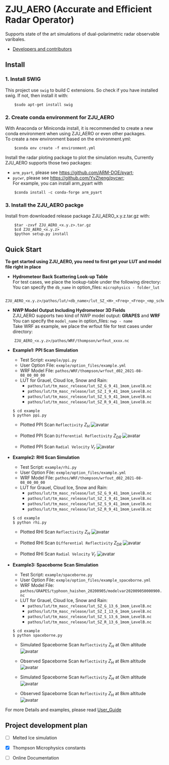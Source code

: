 <!--
 * @Description: Readme for ZJU_AERO
 * @Author: Hejun Xie
 * @Date: 2020-04-06 20:52:07
 * @LastEditors: Hejun Xie
 * @LastEditTime: 2021-10-21 20:34:14
 -->
# ZJU_AERO (Accurate and Efficient Radar Operator)
Supports state of the art simulations of dual-polarimetric radar observable varibales.

 - [Developers and contributors](CONTRIBUTORS.txt)

## Install
### 1. Install SWIG
This project use `swig` to build C extensions. So check if you have installed swig.
If not, then install it with:
```
    $sudo apt-get install swig
```

### 2. Create conda environment for ZJU_AERO
With Anaconda or Miniconda install, it is recommended to create a new conda environment when using ZJU_AERO or even other packages.  
To create a new environment based on the environment.yml:

```
    $conda env create -f environment.yml
```

Install the radar ploting package to plot the simulation results, 
Currently ZJU_AERO supports those two packages:
* `arm_pyart`, please see https://github.com/ARM-DOE/pyart;
* `pycwr`, please see https://github.com/YvZheng/pycwr;  
For example, you can install arm_pyart with
```
    $conda install -c conda-forge arm_pyart
```

### 3. Install the ZJU_AERO packge
Install from downloaded release package ZJU_AERO_x.y.z.tar.gz with:

```
    $tar -zxvf ZJU_AERO_<x.y.z>.tar.gz
    $cd ZJU_AERO_<x.y.z>
    $python setup.py install
```

## Quick Start

**To get started using ZJU_AERO, you need to first get your LUT and model file right in place**

* **Hydrometeor Back Scattering Look-up Table**  
For test cases, we place the lookup-table under the following directory:  
You can specify the `db_name` in option_files: `microphysics - folder_lut`
```
    ZJU_AERO_<x.y.z>/pathos/lut/<db_name>/lut_SZ_<H>_<Freq>_<Freq>_<mp_scheme>_Level<A/B/C>.nc
```

* **NWP Model Output Including Hydrometeor 3D Fields**  
ZJU_AERO supports two kind of NWP model output: **GRAPES** and **WRF**  
You can specify the `model_name` in option_files: `nwp - name`  
Take WRF as example, we place the wrfout file for test cases under directory:  
```
    ZJU_AERO_<x.y.z>/pathos/WRF/thompson/wrfout_xxxx.nc
```

* **Example1: PPI Scan Simulation**  
    * Test Script: `example/ppi.py`
    * User Option File: `exmple/option_files/example.yml`
    * WRF Model File: `pathos/WRF/thompson/wrfout_d02_2021-08-08_00_00_00`
    * LUT for Grauel, Cloud Ice, Snow and Rain: 
      * `pathos/lut/tm_masc_release/lut_SZ_G_9_41_1mom_LevelB.nc`
      * `pathos/lut/tm_masc_release/lut_SZ_I_9_41_1mom_LevelB.nc`
      * `pathos/lut/tm_masc_release/lut_SZ_S_9_41_1mom_LevelB.nc`
      * `pathos/lut/tm_masc_release/lut_SZ_R_9_41_1mom_LevelB.nc`
    ```
    $ cd example
    $ python ppi.py
    ```

    * Plotted PPI Scan `Reflectivity` $Z_{H}$
    ![avatar](pictures/test_ppi_ZH.png)

    * Plotted PPI Scan `Differential Reflectivity` $Z_{DR}$
    ![avatar](pictures/test_ppi_ZDR.png)

    * Plotted PPI Scan `Radial Velocity` $V_{r}$
    ![avatar](pictures/test_ppi_RVEL.png)

* **Example2: RHI Scan Simulation**  
    * Test Script: `example/rhi.py`
    * User Option File: `exmple/option_files/example.yml`
    * WRF Model File: `pathos/WRF/thompson/wrfout_d02_2021-08-08_00_00_00`
    * LUT for Grauel, Cloud Ice, Snow and Rain: 
      * `pathos/lut/tm_masc_release/lut_SZ_G_9_41_1mom_LevelB.nc`
      * `pathos/lut/tm_masc_release/lut_SZ_I_9_41_1mom_LevelB.nc`
      * `pathos/lut/tm_masc_release/lut_SZ_S_9_41_1mom_LevelB.nc`
      * `pathos/lut/tm_masc_release/lut_SZ_R_9_41_1mom_LevelB.nc`
    ```
    $ cd example
    $ python rhi.py
    ```

    * Plotted RHI Scan `Reflectivity` $Z_{H}$
    ![avatar](pictures/test_rhi_ZH.png)

    * Plotted RHI Scan `Differential Reflectivity` $Z_{DR}$
    ![avatar](pictures/test_rhi_ZDR.png)

    * Plotted RHI Scan `Radial Velocity` $V_{r}$
    ![avatar](pictures/test_rhi_RVEL.png)

* **Example3: Spaceborne Scan Simulation**  
    * Test Script: `example/spaceborne.py`
    * User Option File: `exmple/option_files/example_spaceborne.yml`
    * WRF Model File: `pathos/GRAPES/typhoon_haishen_20200905/modelvar202009050000900.nc`
    * LUT for Grauel, Cloud Ice, Snow and Rain: 
      * `pathos/lut/tm_masc_release/lut_SZ_G_13_6_1mom_LevelB.nc`
      * `pathos/lut/tm_masc_release/lut_SZ_I_13_6_1mom_LevelB.nc`
      * `pathos/lut/tm_masc_release/lut_SZ_S_13_6_1mom_LevelB.nc`
      * `pathos/lut/tm_masc_release/lut_SZ_R_13_6_1mom_LevelB.nc`
    ```
    $ cd example
    $ python spaceborne.py
    ```

    * Simulated Spaceborne Scan `Reflectivity` $Z_{H}$ at 0km altitude
    ![avatar](pictures/test_spaceborne_0km.png)

    * Observed Spaceborne Scan `Reflectivity` $Z_{H}$ at 8km altitude
    ![avatar](pictures/gpm_dpr_swath_0km.png)

    * Simulated Spaceborne Scan `Reflectivity` $Z_{H}$ at 0km altitude
    ![avatar](pictures/test_spaceborne_8km.png)

    * Observed Spaceborne Scan `Reflectivity` $Z_{H}$ at 8km altitude
    ![avatar](pictures/gpm_dpr_swath_8km.png)

For more Details and examples, please read [User_Guide](doc/User_Guide-ZJU_AERO-0.1.4.pdf) 

Project development plan
----------

- [ ] Melted Ice simulation
- [x] Thompson Microphysics constants
- [ ] Online Documentation
 
